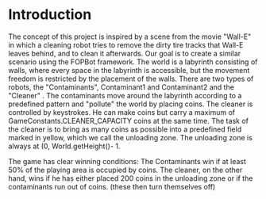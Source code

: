 # Introduction

 The concept of this project is inspired by a scene from the movie "Wall-E" in which a cleaning robot tries to remove the
 dirty tire tracks that Wall-E leaves behind, and to clean it afterwards. Our goal is to create a similar
 scenario using the FOPBot framework.
 The world is a labyrinth consisting of walls, where every space in the labyrinth is accessible, but the movement
 freedom is restricted by the placement of the walls.
 There are two types of robots, the "Contaminants", Contaminant1 and Contaminant2 and the "Cleaner" .
 The contaminants move around the labyrinth according to a predefined pattern and "pollute" the world by placing coins.
 The cleaner is controlled by keystrokes. 
 He can make coins but carry a maximum of GameConstants.CLEANER_CAPACITY coins at the same time.
 The task of the cleaner is to bring as many coins as possible into a predefined field marked in yellow,
 which we call the unloading zone. The unloading zone is always at (0, World.getHeight()- 1.

 The game has clear winning conditions: The Contaminants win if at least 50% of the playing area is occupied by coins.
 The cleaner, on the other hand, wins if he has either placed 200 coins in the unloading zone or if the contaminants run out of coins. (these then turn themselves off)

